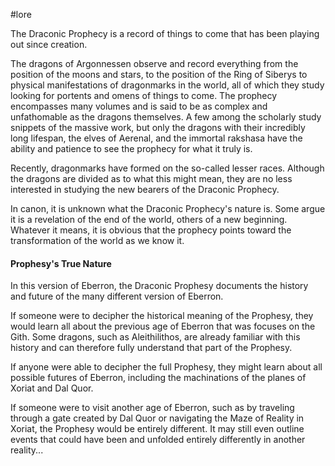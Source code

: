 #lore 

The Draconic Prophecy is a record of things to come that has been playing out since creation.

The dragons of Argonnessen observe and record everything from the position of the moons and stars, to the position of the Ring of Siberys to physical manifestations of dragonmarks in the world, all of which they study looking for portents and omens of things to come. The prophecy encompasses many volumes and is said to be as complex and unfathomable as the dragons themselves. A few among the scholarly study snippets of the massive work, but only the dragons with their incredibly long lifespan, the elves of Aerenal, and the immortal rakshasa have the ability and patience to see the prophecy for what it truly is.

Recently, dragonmarks have formed on the so-called lesser races. Although the dragons are divided as to what this might mean, they are no less interested in studying the new bearers of the Draconic Prophecy.

In canon, it is unknown what the Draconic Prophecy's nature is. Some argue it is a revelation of the end of the world, others of a new beginning. Whatever it means, it is obvious that the prophecy points toward the transformation of the world as we know it.

#### Prophesy's True Nature
In this version of Eberron, the Draconic Prophesy documents the history and future of the many different version of Eberron.

If someone were to decipher the historical meaning of the Prophesy, they would learn all about the previous age of Eberron that was focuses on the Gith. Some dragons, such as Aleithilithos, are already familiar with this history and can therefore fully understand that part of the Prophesy.

If anyone were able to decipher the full Prophesy, they might learn about all possible futures of Eberron, including the machinations of the planes of Xoriat and Dal Quor.

If someone were to visit another age of Eberron, such as by traveling through a gate created by Dal Quor or navigating the Maze of Reality in Xoriat, the Prophesy would be entirely different. It may still even outline events that could have been and unfolded entirely differently in another reality...